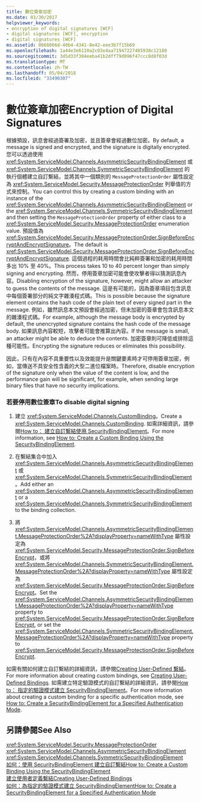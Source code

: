 ```yaml
---
title: 數位簽章加密
ms.date: 03/30/2017
helpviewer_keywords:
- encryption of digital signatures [WCF]
- digital signatures [WCF], encryption
- digital signatures [WCF]
ms.assetid: 0868866d-40b4-4341-8e42-eee3b7f15b69
ms.openlocfilehash: 1a44e3e6110a2c03e4aa71947227485938c12180
ms.sourcegitcommit: 3d5d33f384eeba41b2dff79d096f47ccc8d8f03d
ms.translationtype: MT
ms.contentlocale: zh-TW
ms.lasthandoff: 05/04/2018
ms.locfileid: "33490307"
---
```

# <a name="encryption-of-digital-signatures"></a><span data-ttu-id="148d0-102">數位簽章加密</span><span class="sxs-lookup"><span data-stu-id="148d0-102">Encryption of Digital Signatures</span></span>
<span data-ttu-id="148d0-103">根據預設，訊息會經過簽署及加密，並且簽章會經過數位加密。</span><span class="sxs-lookup"><span data-stu-id="148d0-103">By default, a message is signed and encrypted, and the signature is digitally encrypted.</span></span> <span data-ttu-id="148d0-104">您可以透過使用 <xref:System.ServiceModel.Channels.AsymmetricSecurityBindingElement> 或 <xref:System.ServiceModel.Channels.SymmetricSecurityBindingElement> 的執行個體建立自訂繫結，並將其中一個類別的 `MessageProtectionOrder` 屬性設定為 <xref:System.ServiceModel.Security.MessageProtectionOrder> 列舉值的方式來控制。</span><span class="sxs-lookup"><span data-stu-id="148d0-104">You can control this by creating a custom binding with an instance of the <xref:System.ServiceModel.Channels.AsymmetricSecurityBindingElement> or the <xref:System.ServiceModel.Channels.SymmetricSecurityBindingElement> and then setting the `MessageProtectionOrder` property of either class to a <xref:System.ServiceModel.Security.MessageProtectionOrder> enumeration value.</span></span> <span data-ttu-id="148d0-105">預設值為 <xref:System.ServiceModel.Security.MessageProtectionOrder.SignBeforeEncryptAndEncryptSignature>。</span><span class="sxs-lookup"><span data-stu-id="148d0-105">The default is <xref:System.ServiceModel.Security.MessageProtectionOrder.SignBeforeEncryptAndEncryptSignature>.</span></span> <span data-ttu-id="148d0-106">這個過程的耗用時間會比純粹簽署和加密的耗用時間多出 10% 至 40%。</span><span class="sxs-lookup"><span data-stu-id="148d0-106">This process takes 10 to 40 percent longer than simply signing and encrypting.</span></span> <span data-ttu-id="148d0-107">然而，停用簽章加密可能會使攻擊者得以猜測訊息內容。</span><span class="sxs-lookup"><span data-stu-id="148d0-107">Disabling encryption of the signature, however, might allow an attacker to guess the contents of the message.</span></span> <span data-ttu-id="148d0-108">這是有可能的，因為簽章項目包含訊息中每個簽署部分的純文字雜湊程式碼。</span><span class="sxs-lookup"><span data-stu-id="148d0-108">This is possible because the signature element contains the hash code of the plain text of every signed part in the message.</span></span> <span data-ttu-id="148d0-109">例如，雖然訊息本文預設會經過加密，但未加密的簽章會包含訊息本文的雜湊程式碼。</span><span class="sxs-lookup"><span data-stu-id="148d0-109">For example, although the message body is encrypted by default, the unencrypted signature contains the hash code of the message body.</span></span> <span data-ttu-id="148d0-110">如果訊息內容較短，攻擊者可能會推算出內容。</span><span class="sxs-lookup"><span data-stu-id="148d0-110">If the message is small, an attacker might be able to deduce the contents.</span></span> <span data-ttu-id="148d0-111">加密簽章則可降低或排除這種可能性。</span><span class="sxs-lookup"><span data-stu-id="148d0-111">Encrypting the signature reduces or eliminates this possibility.</span></span>  
  
 <span data-ttu-id="148d0-112">因此，只有在內容不具重要性以及效能提升是關鍵要素時才可停用簽章加密，例如，當傳送不具安全性含義的大型二進位檔案時。</span><span class="sxs-lookup"><span data-stu-id="148d0-112">Therefore, disable encryption of the signature only when the value of the content is low, and the performance gain will be significant, for example, when sending large binary files that have no security implications.</span></span>  
  
### <a name="to-disable-digital-signing"></a><span data-ttu-id="148d0-113">若要停用數位簽章</span><span class="sxs-lookup"><span data-stu-id="148d0-113">To disable digital signing</span></span>  
  
1.  <span data-ttu-id="148d0-114">建立 <xref:System.ServiceModel.Channels.CustomBinding>。</span><span class="sxs-lookup"><span data-stu-id="148d0-114">Create a <xref:System.ServiceModel.Channels.CustomBinding>.</span></span> <span data-ttu-id="148d0-115">如需詳細資訊，請參閱[How to： 建立自訂繫結使用 SecurityBindingElement](../../../../docs/framework/wcf/feature-details/how-to-create-a-custom-binding-using-the-securitybindingelement.md)。</span><span class="sxs-lookup"><span data-stu-id="148d0-115">For more information, see [How to: Create a Custom Binding Using the SecurityBindingElement](../../../../docs/framework/wcf/feature-details/how-to-create-a-custom-binding-using-the-securitybindingelement.md).</span></span>  
  
2.  <span data-ttu-id="148d0-116">在繫結集合中加入 <xref:System.ServiceModel.Channels.AsymmetricSecurityBindingElement> 或 <xref:System.ServiceModel.Channels.SymmetricSecurityBindingElement>。</span><span class="sxs-lookup"><span data-stu-id="148d0-116">Add either an <xref:System.ServiceModel.Channels.AsymmetricSecurityBindingElement> or a <xref:System.ServiceModel.Channels.SymmetricSecurityBindingElement> to the binding collection.</span></span>  
  
3.  <span data-ttu-id="148d0-117">將 <xref:System.ServiceModel.Channels.AsymmetricSecurityBindingElement.MessageProtectionOrder%2A?displayProperty=nameWithType> 屬性設定為 <xref:System.ServiceModel.Security.MessageProtectionOrder.SignBeforeEncrypt>，或將 <xref:System.ServiceModel.Channels.SymmetricSecurityBindingElement.MessageProtectionOrder%2A?displayProperty=nameWithType> 屬性設定為 <xref:System.ServiceModel.Security.MessageProtectionOrder.SignBeforeEncrypt>。</span><span class="sxs-lookup"><span data-stu-id="148d0-117">Set the <xref:System.ServiceModel.Channels.AsymmetricSecurityBindingElement.MessageProtectionOrder%2A?displayProperty=nameWithType> property to <xref:System.ServiceModel.Security.MessageProtectionOrder.SignBeforeEncrypt>, or set the <xref:System.ServiceModel.Channels.SymmetricSecurityBindingElement.MessageProtectionOrder%2A?displayProperty=nameWithType> property to <xref:System.ServiceModel.Security.MessageProtectionOrder.SignBeforeEncrypt>.</span></span>  
  
 <span data-ttu-id="148d0-118">如需有關如何建立自訂繫結的詳細資訊，請參閱[Creating User-Defined 繫結](../../../../docs/framework/wcf/extending/creating-user-defined-bindings.md)。</span><span class="sxs-lookup"><span data-stu-id="148d0-118">For more information about creating custom bindings, see [Creating User-Defined Bindings](../../../../docs/framework/wcf/extending/creating-user-defined-bindings.md).</span></span> <span data-ttu-id="148d0-119">如需建立特定驗證模式的自訂繫結的詳細資訊，請參閱[How to： 指定的驗證模式建立 SecurityBindingElement](../../../../docs/framework/wcf/feature-details/how-to-create-a-securitybindingelement-for-a-specified-authentication-mode.md)。</span><span class="sxs-lookup"><span data-stu-id="148d0-119">For more information about creating a custom binding for a specific authentication mode, see [How to: Create a SecurityBindingElement for a Specified Authentication Mode](../../../../docs/framework/wcf/feature-details/how-to-create-a-securitybindingelement-for-a-specified-authentication-mode.md).</span></span>  
  
## <a name="see-also"></a><span data-ttu-id="148d0-120">另請參閱</span><span class="sxs-lookup"><span data-stu-id="148d0-120">See Also</span></span>  
 <xref:System.ServiceModel.Security.MessageProtectionOrder>  
 <xref:System.ServiceModel.Channels.AsymmetricSecurityBindingElement>  
 <xref:System.ServiceModel.Channels.SymmetricSecurityBindingElement>  
 [<span data-ttu-id="148d0-121">如何：使用 SecurityBindingElement 建立自訂繫結</span><span class="sxs-lookup"><span data-stu-id="148d0-121">How to: Create a Custom Binding Using the SecurityBindingElement</span></span>](../../../../docs/framework/wcf/feature-details/how-to-create-a-custom-binding-using-the-securitybindingelement.md)  
 [<span data-ttu-id="148d0-122">建立使用者定義繫結</span><span class="sxs-lookup"><span data-stu-id="148d0-122">Creating User-Defined Bindings</span></span>](../../../../docs/framework/wcf/extending/creating-user-defined-bindings.md)  
 [<span data-ttu-id="148d0-123">如何：為指定的驗證模式建立 SecurityBindingElement</span><span class="sxs-lookup"><span data-stu-id="148d0-123">How to: Create a SecurityBindingElement for a Specified Authentication Mode</span></span>](../../../../docs/framework/wcf/feature-details/how-to-create-a-securitybindingelement-for-a-specified-authentication-mode.md)
